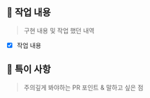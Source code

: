 ## **📌** 작업 내용

 <!-- 이미지 존재하는 경우 함께 표시 해주세요 -->

> 구현 내용 및 작업 했던 내역

- [x] 작업 내용

## 🚦 특이 사항

> 주의깊게 봐야하는 PR 포인트 & 말하고 싶은 점
